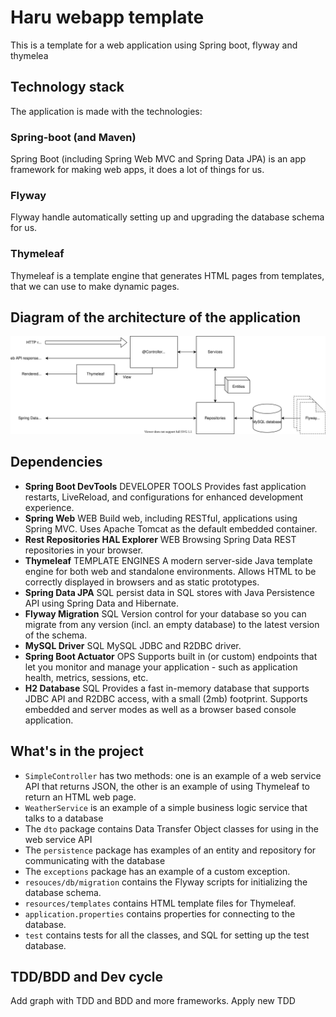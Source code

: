 # Haru webapp template
This is a template for a web application using Spring boot, flyway and thymelea


## Technology stack
The application is made with the technologies:


### Spring-boot (and Maven)
Spring Boot (including Spring Web MVC and Spring Data JPA) is an app framework for making web apps, it does a lot of things for us.

### Flyway
Flyway handle automatically setting up and upgrading the database schema for us.

### Thymeleaf
Thymeleaf is a template engine that generates HTML pages from templates, that we can use to make dynamic pages.

## Diagram of the architecture of the application 
![Architecture_diagram](Web_app_architecture.svg)

## Dependencies
* **Spring Boot DevTools** DEVELOPER TOOLS
Provides fast application restarts, LiveReload, and configurations for enhanced development experience.
* **Spring Web** WEB Build web, including RESTful, applications using Spring MVC. Uses Apache Tomcat as the default embedded container.
* **Rest Repositories HAL Explorer** WEB Browsing Spring Data REST repositories in your browser.
* **Thymeleaf** TEMPLATE ENGINES A modern server-side Java template engine for both web and standalone environments. Allows HTML to be correctly displayed in browsers and as static prototypes.
* **Spring Data JPA** SQL persist data in SQL stores with Java Persistence API using Spring Data and Hibernate.
* **Flyway Migration** SQL Version control for your database so you can migrate from any version (incl. an empty database) to the latest version of the schema.
* **MySQL Driver** SQL MySQL JDBC and R2DBC driver.
* **Spring Boot Actuator** OPS Supports built in (or custom) endpoints that let you monitor and manage your application - such as application health, metrics, sessions, etc.
* **H2 Database** SQL Provides a fast in-memory database that supports JDBC API and R2DBC access, with a small (2mb) footprint. Supports embedded and server modes as well as a browser based console application.

## What's in the project

* `SimpleController` has two methods: one is an example of a web service API that returns JSON, the other is an example of
  using Thymeleaf to return an HTML web page.
* `WeatherService` is an example of a simple business logic service that talks to a database
* The `dto` package contains Data Transfer Object classes for using in the web service API
* The `persistence` package has examples of an entity and repository for communicating with the database
* The `exceptions` package has an example of a custom exception.
* `resouces/db/migration` contains the Flyway scripts for initializing the database schema.
* `resources/templates` contains HTML template files for Thymeleaf.
* `application.properties` contains properties for connecting to the database.
* `test` contains tests for all the classes, and SQL for setting up the test database.

##  TDD/BDD and Dev cycle
Add graph with TDD and BDD and more frameworks. Apply new TDD

